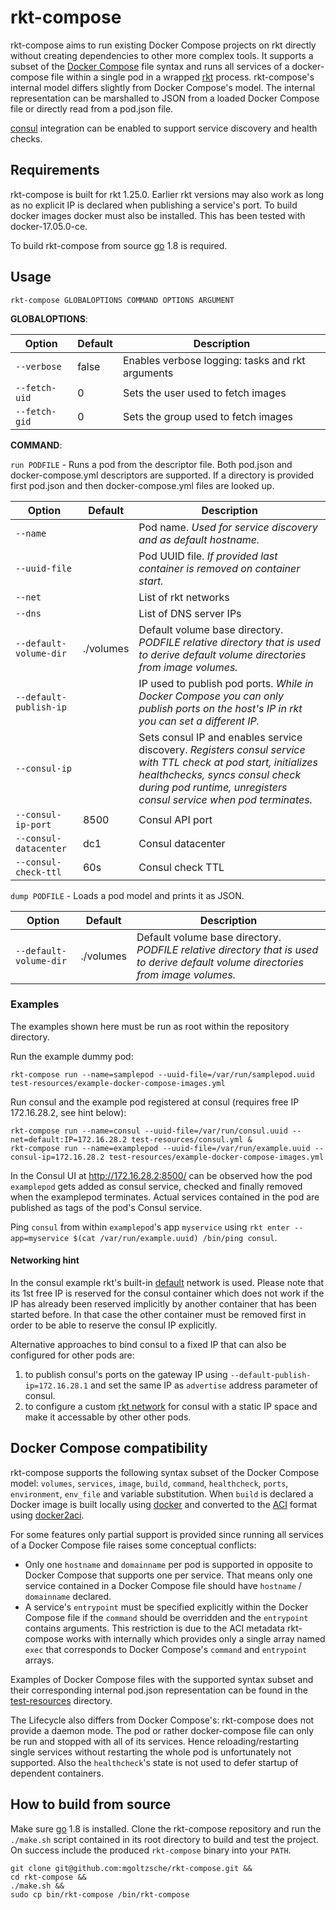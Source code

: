 # rkt-compose

rkt-compose aims to run existing Docker Compose projects on rkt directly without creating dependencies to other more complex tools.
It supports a subset of the [Docker Compose](https://docs.docker.com/compose/compose-file/) file syntax and runs all services of a docker-compose file within a single pod in a wrapped [rkt](https://coreos.com/rkt) process.
rkt-compose's internal model differs slightly from Docker Compose's model. The internal representation can be marshalled to JSON from a loaded Docker Compose file or directly read from a pod.json file.

[consul](https://www.consul.io/) integration can be enabled to support service discovery and health checks.

## Requirements
rkt-compose is built for rkt 1.25.0. Earlier rkt versions may also work as long as no explicit IP is declared when publishing a service's port.
To build docker images docker must also be installed. This has been tested with docker-17.05.0-ce.

To build rkt-compose from source [go](https://golang.org/) 1.8 is required.

## Usage
`rkt-compose GLOBALOPTIONS COMMAND OPTIONS ARGUMENT`

**GLOBALOPTIONS**:

| Option | Default | Description |
| --- | --- | --- |
| `--verbose` | false | Enables verbose logging: tasks and rkt arguments |
| `--fetch-uid` | 0 | Sets the user used to fetch images |
| `--fetch-gid` | 0 | Sets the group used to fetch images |

**COMMAND**:

`run PODFILE` - Runs a pod from the descriptor file. Both pod.json and docker-compose.yml descriptors are supported. If a directory is provided first pod.json and then docker-compose.yml files are looked up.

| Option | Default | Description |
| --- | --- | --- |
| `--name` | | Pod name. *Used for service discovery and as default hostname.* |
| `--uuid-file` | | Pod UUID file. *If provided last container is removed on container start.* |
| `--net` | | List of rkt networks |
| `--dns` | | List of DNS server IPs |
| `--default-volume-dir` | ./volumes | Default volume base directory. *PODFILE relative directory that is used to derive default volume directories from image volumes.* |
| `--default-publish-ip` | | IP used to publish pod ports. *While in Docker Compose you can only publish ports on the host's IP in rkt you can set a different IP.* |
| `--consul-ip` | | Sets consul IP and enables service discovery. *Registers consul service with TTL check at pod start, initializes healthchecks, syncs consul check during pod runtime, unregisters consul service when pod terminates.* |
| `--consul-ip-port` | 8500 | Consul API port |
| `--consul-datacenter` | dc1 | Consul datacenter |
| `--consul-check-ttl` | 60s | Consul check TTL |

`dump PODFILE` - Loads a pod model and prints it as JSON.

| Option | Default | Description |
| --- | --- | --- |
| `--default-volume-dir` | ./volumes | Default volume base directory. *PODFILE relative directory that is used to derive default volume directories from image volumes.* |

### Examples
The examples shown here must be run as root within the repository directory.

Run the example dummy pod:
```
rkt-compose run --name=samplepod --uuid-file=/var/run/samplepod.uuid test-resources/example-docker-compose-images.yml
```

Run consul and the example pod registered at consul (requires free IP 172.16.28.2, see hint below):
```
rkt-compose run --name=consul --uuid-file=/var/run/consul.uuid --net=default:IP=172.16.28.2 test-resources/consul.yml &
rkt-compose run --name=examplepod --uuid-file=/var/run/example.uuid --consul-ip=172.16.28.2 test-resources/example-docker-compose-images.yml
```
In the Consul UI at http://172.16.28.2:8500/ can be observed how the pod `examplepod` gets added as consul service, checked and finally removed when the examplepod terminates. Actual services contained in the pod are published as tags of the pod's Consul service.

Ping `consul` from within `examplepod`'s app `myservice` using `rkt enter --app=myservice $(cat /var/run/example.uuid) /bin/ping consul`.

#### Networking hint
In the consul example rkt's built-in [default](https://coreos.com/blog/rkt-cni-networking.html#default-networking) network is used. Please note that its 1st free IP is reserved for the consul container which does not work if the IP has already been reserved implicitly by another container that has been started before. In that case the other container must be removed first in order to be able to reserve the consul IP explicitly.

Alternative approaches to bind consul to a fixed IP that can also be configured for other pods are:
1. to publish consul's ports on the gateway IP using `--default-publish-ip=172.16.28.1` and set the same IP as `advertise` address parameter of consul.
2. to configure a custom [rkt network](https://coreos.com/rkt/docs/latest/networking/overview.html) for consul with a static IP space and make it accessable by other other pods.

## Docker Compose compatibility
rkt-compose supports the following syntax subset of the Docker Compose model: `volumes`, `services`, `image`, `build`, `command`, `healthcheck`, `ports`, `environment`, `env_file` and variable substitution.
When `build` is declared a Docker image is built locally using [docker](https://www.docker.com/) and converted to the [ACI](https://github.com/appc/spec/blob/master/spec/aci.md#app-container-image) format using [docker2aci](https://github.com/appc/docker2aci).

For some features only partial support is provided since running all services of a Docker Compose file raises some conceptual conflicts:

- Only one `hostname` and `domainname` per pod is supported in opposite to Docker Compose that supports one per service. That means only one service contained in a Docker Compose file should have `hostname` / `domainname` declared.
- A service's `entrypoint` must be specified explicitly within the Docker Compose file if the `command` should be overridden and the `entrypoint` contains arguments. This restriction is due to the ACI metadata rkt-compose works with internally which provides only a single array named `exec` that corresponds to Docker Compose's `command` and `entrypoint` arrays.

Examples of Docker Compose files with the supported syntax subset and their corresponding internal pod.json representation can be found in the [test-resources](test-resources) directory.

The Lifecycle also differs from Docker Compose's: rkt-compose does not provide a daemon mode.
The pod or rather docker-compose file can only be run and stopped with all of its services.
Hence reloading/restarting single services without restarting the whole pod is unfortunately not supported.
Also the `healthcheck`'s state is not used to defer startup of dependent containers.

## How to build from source
Make sure [go](https://golang.org/) 1.8 is installed.
Clone the rkt-compose repository and run the `./make.sh` script contained in its root directory to build and test the project.
On success include the produced `rkt-compose` binary into your `PATH`.
```
git clone git@github.com:mgoltzsche/rkt-compose.git &&
cd rkt-compose &&
./make.sh &&
sudo cp bin/rkt-compose /bin/rkt-compose
```
